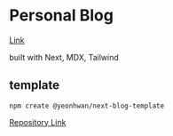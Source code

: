 # Personal Blog

[Link]()

built with Next, MDX, Tailwind

## template

`npm create @yeonhwan/next-blog-template`

[Repository Link](https://github.com/yeonhwan/next-blog-template)
